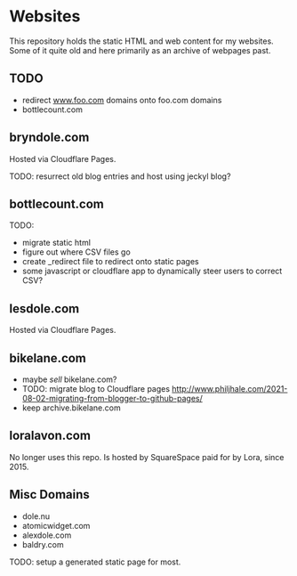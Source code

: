 # Websites

This repository holds the static HTML and web content for my websites. Some of it quite old and here primarily as an archive of webpages past.

## TODO
 - redirect www.foo.com domains onto foo.com domains
 - bottlecount.com

## bryndole.com

Hosted via Cloudflare Pages.

TODO: resurrect old blog entries and host using jeckyl blog? 

## bottlecount.com

TODO:
- migrate static html
- figure out where CSV files go
- create _redirect file to redirect onto static pages
- some javascript or cloudflare app to dynamically steer users to correct CSV?

## lesdole.com

Hosted via Cloudflare Pages.

## 

## bikelane.com
  - maybe *sell* bikelane.com?
  - TODO: migrate blog to Cloudflare pages
  http://www.philjhale.com/2021-08-02-migrating-from-blogger-to-github-pages/
  - keep archive.bikelane.com

## loralavon.com

No longer uses this repo. Is hosted by SquareSpace paid for by Lora, since 2015.

## Misc Domains

- dole.nu
- atomicwidget.com
- alexdole.com
- baldry.com

TODO: setup a generated static page for most.
